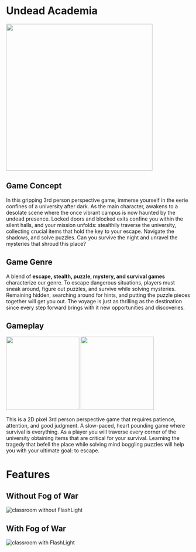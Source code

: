 # Undead Academia
<img src="https://github.com/VintanaEnf/Undead-Academia/assets/104513214/1083182e-db0d-44e7-9fc5-0fd4ef66a5e7" width="400" height="400" />

## Game Concept
In this gripping 3rd person perspective game, immerse yourself in the eerie
confines of a university after dark. As the main character, awakens to a desolate scene
where the once vibrant campus is now haunted by the undead presence. Locked doors and
blocked exits confine you within the silent halls, and your mission unfolds: stealthily
traverse the university, collecting crucial items that hold the key to your escape. Navigate
the shadows, and solve puzzles. Can you survive the night and unravel the mysteries that
shroud this place?

## Game Genre
A blend of **escape, stealth, puzzle, mystery, and survival games** characterize our
genre. To escape dangerous situations, players must sneak around, figure out puzzles, and
survive while solving mysteries. Remaining hidden, searching around for hints, and
putting the puzzle pieces together will get you out. The voyage is just as thrilling as the
destination since every step forward brings with it new opportunities and discoveries.

## Gameplay
<img src="https://github.com/VintanaEnf/Undead-Academia/assets/104513214/3b1316e6-7581-4e39-9cdf-979f898812d3" width="200" height="200" />
<img src="https://github.com/VintanaEnf/Undead-Academia/assets/104513214/a98782a7-bea6-4a96-9bb9-ed62834b3ec9" width="200" height="200" />

This is a 2D pixel 3rd person perspective game that requires patience, attention,
and good judgment. A slow-paced, heart pounding game where survival is everything. As
a player you will traverse every corner of the university obtaining items that are critical
for your survival. Learning the tragedy that befell the place while solving mind boggling
puzzles will help you with your ultimate goal: to escape.

# Features
## Without Fog of War
![classroom without FlashLight](https://github.com/VintanaEnf/Undead-Academia/assets/104513214/66131e53-c0ff-41e6-8903-247c6ae4dccf)
## With Fog of War
![classroom with FlashLight](https://github.com/VintanaEnf/Undead-Academia/assets/104513214/5d883e7b-a296-45a1-ae58-f3f31f6c1bf6)
